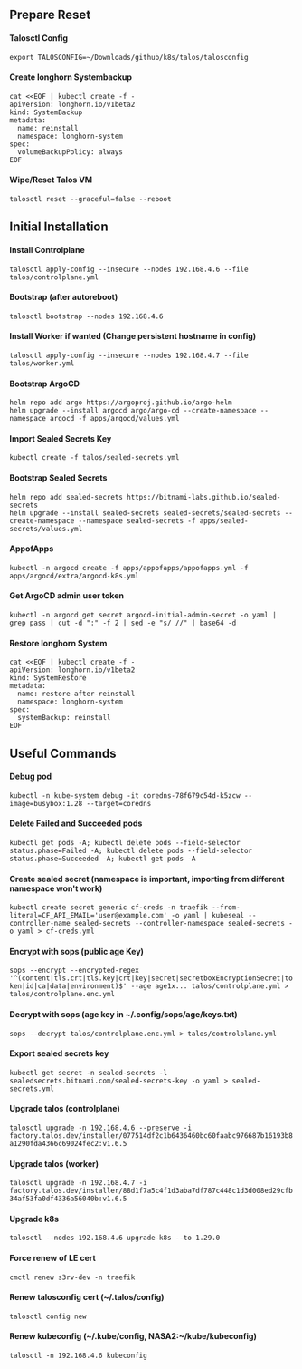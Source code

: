 ## Prepare Reset
#### Talosctl Config
`export TALOSCONFIG=~/Downloads/github/k8s/talos/talosconfig`

#### Create longhorn Systembackup
```
cat <<EOF | kubectl create -f -
apiVersion: longhorn.io/v1beta2
kind: SystemBackup
metadata:
  name: reinstall
  namespace: longhorn-system
spec:
  volumeBackupPolicy: always
EOF
```

#### Wipe/Reset Talos VM 
`talosctl reset --graceful=false --reboot`

## Initial Installation
#### Install Controlplane
`talosctl apply-config --insecure --nodes 192.168.4.6 --file talos/controlplane.yml`

#### Bootstrap (after autoreboot)
`talosctl bootstrap --nodes 192.168.4.6`

#### Install Worker if wanted (Change persistent hostname in config)
`talosctl apply-config --insecure --nodes 192.168.4.7 --file talos/worker.yml`

#### Bootstrap ArgoCD
```
helm repo add argo https://argoproj.github.io/argo-helm
helm upgrade --install argocd argo/argo-cd --create-namespace --namespace argocd -f apps/argocd/values.yml
```

#### Import Sealed Secrets Key
`kubectl create -f talos/sealed-secrets.yml`

#### Bootstrap Sealed Secrets
```
helm repo add sealed-secrets https://bitnami-labs.github.io/sealed-secrets
helm upgrade --install sealed-secrets sealed-secrets/sealed-secrets --create-namespace --namespace sealed-secrets -f apps/sealed-secrets/values.yml
```

#### AppofApps 
`kubectl -n argocd create -f apps/appofapps/appofapps.yml -f apps/argocd/extra/argocd-k8s.yml`

#### Get ArgoCD admin user token
`kubectl -n argocd get secret argocd-initial-admin-secret -o yaml | grep pass | cut -d ":" -f 2 | sed -e "s/ //" | base64 -d`

#### Restore longhorn System
```
cat <<EOF | kubectl create -f -
apiVersion: longhorn.io/v1beta2
kind: SystemRestore
metadata:
  name: restore-after-reinstall
  namespace: longhorn-system
spec:
  systemBackup: reinstall
EOF
```

## Useful Commands 
#### Debug pod
`kubectl -n kube-system debug -it coredns-78f679c54d-k5zcw --image=busybox:1.28 --target=coredns`

#### Delete Failed and Succeeded pods
`kubectl get pods -A; kubectl delete pods --field-selector status.phase=Failed -A; kubectl delete pods --field-selector status.phase=Succeeded -A; kubectl get pods -A`

#### Create sealed secret (namespace is important, importing from different namespace won't work)
`kubectl create secret generic cf-creds -n traefik --from-literal=CF_API_EMAIL='user@example.com' -o yaml | kubeseal --controller-name sealed-secrets --controller-namespace sealed-secrets -o yaml > cf-creds.yml`

#### Encrypt with sops (public age Key)
`sops --encrypt --encrypted-regex '^(content|tls.crt|tls.key|crt|key|secret|secretboxEncryptionSecret|token|id|ca|data|environment)$' --age age1x... talos/controlplane.yml > talos/controlplane.enc.yml`

#### Decrypt with sops (age key in ~/.config/sops/age/keys.txt)
`sops --decrypt talos/controlplane.enc.yml > talos/controlplane.yml`

#### Export sealed secrets key
`kubectl get secret -n sealed-secrets -l sealedsecrets.bitnami.com/sealed-secrets-key -o yaml > sealed-secrets.yml`

#### Upgrade talos (controlplane)
`talosctl upgrade -n 192.168.4.6 --preserve -i factory.talos.dev/installer/077514df2c1b6436460bc60faabc976687b16193b8a1290fda4366c69024fec2:v1.6.5`

#### Upgrade talos (worker)
`talosctl upgrade -n 192.168.4.7 -i factory.talos.dev/installer/88d1f7a5c4f1d3aba7df787c448c1d3d008ed29cfb34af53fa0df4336a56040b:v1.6.5`

#### Upgrade k8s
`talosctl --nodes 192.168.4.6 upgrade-k8s --to 1.29.0`

#### Force renew of LE cert
`cmctl renew s3rv-dev -n traefik`

#### Renew talosconfig cert (~/.talos/config)
`talosctl config new`

#### Renew kubeconfig (\~/.kube/config, NASA2:\~/kube/kubeconfig)
`talosctl -n 192.168.4.6 kubeconfig`

